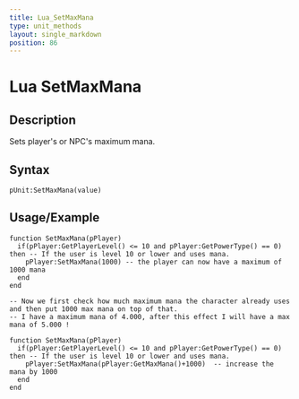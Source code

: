 ```yaml
---
title: Lua_SetMaxMana
type: unit_methods
layout: single_markdown
position: 86
---
```


# Lua SetMaxMana

## Description

Sets player's or NPC's maximum mana.

## Syntax

```
pUnit:SetMaxMana(value)
```

## Usage/Example

```
function SetMaxMana(pPlayer)
  if(pPlayer:GetPlayerLevel() <= 10 and pPlayer:GetPowerType() == 0) then -- If the user is level 10 or lower and uses mana.
    pPlayer:SetMaxMana(1000) -- the player can now have a maximum of 1000 mana
  end
end
```

```
-- Now we first check how much maximum mana the character already uses and then put 1000 max mana on top of that.
-- I have a maximum mana of 4.000, after this effect I will have a max mana of 5.000 !
 
function SetMaxMana(pPlayer)
  if(pPlayer:GetPlayerLevel() <= 10 and pPlayer:GetPowerType() == 0) then -- If the user is level 10 or lower and uses mana.
    pPlayer:SetMaxMana(pPlayer:GetMaxMana()+1000)  -- increase the mana by 1000
  end
end
```
